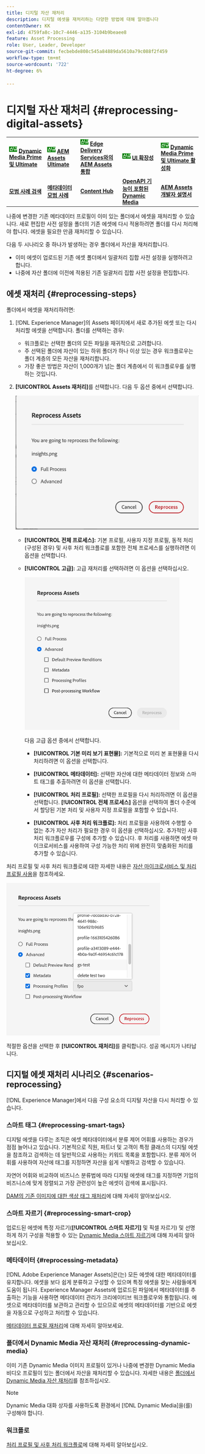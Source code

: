 ```yaml
---
title: 디지털 자산 재처리
description: 디지털 에셋을 재처리하는 다양한 방법에 대해 알아봅니다
contentOwner: KK
exl-id: 4759fa8c-10c7-4446-a135-3104b9beaee8
feature: Asset Processing
role: User, Leader, Developer
source-git-commit: fecbebde808c545a84889da5610a79c088f2f459
workflow-type: tm+mt
source-wordcount: '722'
ht-degree: 6%

---
```


# 디지털 자산 재처리 {#reprocessing-digital-assets}

<table>
    <tr>
        <td>
            <sup style= "background-color:#008000; color:#FFFFFF; font-weight:bold"><i>신규</i></sup> <a href="/help/assets/dynamic-media/dm-prime-ultimate.md"><b>Dynamic Media Prime 및 Ultimate</b></a>
        </td>
        <td>
            <sup style= "background-color:#008000; color:#FFFFFF; font-weight:bold"><i>신규</i></sup> <a href="/help/assets/assets-ultimate-overview.md"><b>AEM Assets Ultimate</b></a>
        </td>
        <td>
            <sup style= "background-color:#008000; color:#FFFFFF; font-weight:bold"><i>신규</i></sup> <a href="/help/assets/integrate-aem-assets-edge-delivery-services.md"><b>Edge Delivery Services와의 AEM Assets 통합</b></a>
        </td>
        <td>
            <sup style= "background-color:#008000; color:#FFFFFF; font-weight:bold"><i>신규</i></sup> <a href="/help/assets/aem-assets-view-ui-extensibility.md"><b>UI 확장성</b></a>
        </td>
          <td>
            <sup style= "background-color:#008000; color:#FFFFFF; font-weight:bold"><i>신규</i></sup> <a href="/help/assets/dynamic-media/enable-dynamic-media-prime-and-ultimate.md"><b>Dynamic Media Prime 및 Ultimate 활성화</b></a>
        </td>
    </tr>
    <tr>
        <td>
            <a href="/help/assets/search-best-practices.md"><b>모범 사례 검색</b></a>
        </td>
        <td>
            <a href="/help/assets/metadata-best-practices.md"><b>메타데이터 모범 사례</b></a>
        </td>
        <td>
            <a href="/help/assets/product-overview.md"><b>Content Hub</b></a>
        </td>
        <td>
            <a href="/help/assets/dynamic-media-open-apis-overview.md"><b>OpenAPI 기능이 포함된 Dynamic Media</b></a>
        </td>
        <td>
            <a href="https://developer.adobe.com/experience-cloud/experience-manager-apis/"><b>AEM Assets 개발자 설명서</b></a>
        </td>
    </tr>
</table>

나중에 변경한 기존 메타데이터 프로필이 이미 있는 폴더에서 에셋을 재처리할 수 있습니다. 새로 편집한 사전 설정을 폴더의 기존 에셋에 다시 적용하려면 폴더를 다시 처리해야 합니다. 에셋을 필요한 만큼 재처리할 수 있습니다.

다음 두 시나리오 중 하나가 발생하는 경우 폴더에서 자산을 재처리합니다.

* 이미 에셋이 업로드된 기존 에셋 폴더에서 일괄처리 집합 사전 설정을 실행하려고 합니다.
* 나중에 자산 폴더에 이전에 적용된 기존 일괄처리 집합 사전 설정을 편집합니다.

## 에셋 재처리 {#reprocessing-steps}

폴더에서 에셋을 재처리하려면:

1. [!DNL Experience Manager]의 Assets 페이지에서 새로 추가된 에셋 또는 다시 처리할 에셋을 선택합니다.
폴더를 선택하는 경우:

   * 워크플로는 선택한 폴더의 모든 파일을 재귀적으로 고려합니다.
   * 주 선택된 폴더에 자산이 있는 하위 폴더가 하나 이상 있는 경우 워크플로우는 폴더 계층의 모든 자산을 재처리합니다.
   * 가장 좋은 방법은 자산이 1,000개가 넘는 폴더 계층에서 이 워크플로우를 실행하는 것입니다.

1. **[!UICONTROL Assets 재처리]**&#x200B;를 선택합니다. 다음 두 옵션 중에서 선택합니다.

   ![Assets 옵션 재처리](assets/reprocessing-assets-options.png)

   * **[!UICONTROL 전체 프로세스]:** 기본 프로필, 사용자 지정 프로필, 동적 처리(구성된 경우) 및 사후 처리 워크플로를 포함한 전체 프로세스를 실행하려면 이 옵션을 선택합니다.
   * **[!UICONTROL 고급]:** 고급 재처리를 선택하려면 이 옵션을 선택하십시오.

     ![고급 Assets 재처리 옵션](assets/reprocessing-assets-options-advanced.png)

     다음 고급 옵션 중에서 선택합니다.

      * **[!UICONTROL 기본 미리 보기 표현물]:** 기본적으로 미리 본 표현물을 다시 처리하려면 이 옵션을 선택합니다.

      * **[!UICONTROL 메타데이터]:** 선택한 자산에 대한 메타데이터 정보와 스마트 태그를 추출하려면 이 옵션을 선택합니다.

      * **[!UICONTROL 처리 프로필]:** 선택한 프로필을 다시 처리하려면 이 옵션을 선택합니다. **[!UICONTROL 전체 프로세스]** 옵션을 선택하여 폴더 수준에서 할당된 기본 처리 및 사용자 지정 프로필을 포함할 수 있습니다.
        <!--When assets are uploaded to a folder, [!DNL Experience Manager] checks the containing folder's properties for a processing profile. If none is applied, a parent folder in the hierarchy is checked for a processing profile to apply.-->

      * **[!UICONTROL 사후 처리 워크플로]:** 처리 프로필을 사용하여 수행할 수 없는 추가 자산 처리가 필요한 경우 이 옵션을 선택하십시오. 추가적인 사후 처리 워크플로우를 구성에 추가할 수 있습니다. 후 처리를 사용하면 에셋 마이크로서비스를 사용하여 구성 가능한 처리 위에 완전히 맞춤화된 처리를 추가할 수 있습니다.

처리 프로필 및 사후 처리 워크플로에 대한 자세한 내용은 [자산 마이크로서비스 및 처리 프로필 사용](https://experienceleague.adobe.com/docs/experience-manager-cloud-service/content/assets/manage/asset-microservices-configure-and-use.html?lang=en)을 참조하세요.

![고급 Assets 재처리 옵션2](assets/reprocessing-assets-options-advanced-2.png)

적절한 옵션을 선택한 후 **[!UICONTROL 재처리]**&#x200B;를 클릭합니다. 성공 메시지가 나타납니다.

## 디지털 에셋 재처리 시나리오 {#scenarios-reprocessing}

[!DNL Experience Manager]에서 다음 구성 요소의 디지털 자산을 다시 처리할 수 있습니다.

### 스마트 태그 {#reprocessing-smart-tags}

디지털 에셋을 다루는 조직은 에셋 메타데이터에서 분류 제어 어휘를 사용하는 경우가 점점 늘어나고 있습니다. 기본적으로 직원, 파트너 및 고객이 특정 클래스의 디지털 에셋을 참조하고 검색하는 데 일반적으로 사용하는 키워드 목록을 포함합니다. 분류 제어 어휘를 사용하여 자산에 태그를 지정하면 자산을 쉽게 식별하고 검색할 수 있습니다.

자연어 어휘와 비교하여 비즈니스 분류법에 따라 디지털 에셋에 태그를 지정하면 기업의 비즈니스에 맞게 정렬되고 가장 관련성이 높은 에셋이 검색에 표시됩니다.

[DAM의 기존 이미지에 대한 색상 태그 재처리](https://experienceleague.adobe.com/docs/experience-manager-cloud-service/content/assets/manage/color-tag-images.html?lang=en#color-tags-existing-images)에 대해 자세히 알아보십시오.

### 스마트 자르기 {#reprocessing-smart-crop}

업로드된 에셋에 특정 자르기(**[!UICONTROL 스마트 자르기]** 및 픽셀 자르기) 및 선명하게 하기 구성을 적용할 수 있는 [Dynamic Media 스마트 자르기](https://experienceleague.adobe.com/docs/experience-manager-cloud-service/content/assets/dynamicmedia/image-profiles.html?lang=en)에 대해 자세히 알아보십시오.

### 메타데이터 {#reprocessing-metadata}

[!DNL Adobe Experience Manager Assets]은(는) 모든 에셋에 대한 메타데이터를 유지합니다. 에셋을 보다 쉽게 분류하고 구성할 수 있으며 특정 에셋을 찾는 사람들에게 도움이 됩니다. Experience Manager Assets에 업로드된 파일에서 메타데이터를 추출하는 기능을 사용하면 메타데이터 관리가 크리에이티브 워크플로우와 통합됩니다. 에셋으로 메타데이터를 보관하고 관리할 수 있으므로 에셋의 메타데이터를 기반으로 에셋을 자동으로 구성하고 처리할 수 있습니다.

[메타데이터 프로필 재처리](https://experienceleague.adobe.com/docs/experience-manager-cloud-service/content/assets/manage/metadata-profiles.html?lang=en)에 대해 자세히 알아보세요.

### 폴더에서 Dynamic Media 자산 재처리 {#reprocessing-dynamic-media}

이미 기존 Dynamic Media 이미지 프로필이 있거나 나중에 변경한 Dynamic Media 비디오 프로필이 있는 폴더에서 자산을 재처리할 수 있습니다. 자세한 내용은 [폴더에서 Dynamic Media 자산 재처리](https://experienceleague.adobe.com/docs/experience-manager-cloud-service/content/assets/admin/about-image-video-profiles.html?lang=en)를 참조하십시오.

>[!NOTE]
>
>Dynamic Media 대화 상자를 사용하도록 환경에서 [!DNL Dynamic Media]을(를) 구성해야 합니다.
>

### 워크플로

[처리 프로필 및 사후 처리 워크플로](https://experienceleague.adobe.com/docs/experience-manager-cloud-service/content/assets/manage/asset-microservices-configure-and-use.html?lang=en)에 대해 자세히 알아보십시오.
